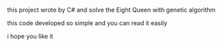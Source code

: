 this project wrote by C# and solve the Eight Queen with genetic algorithm

this code developed so simple and you can read it easily 

i hope you like it  
